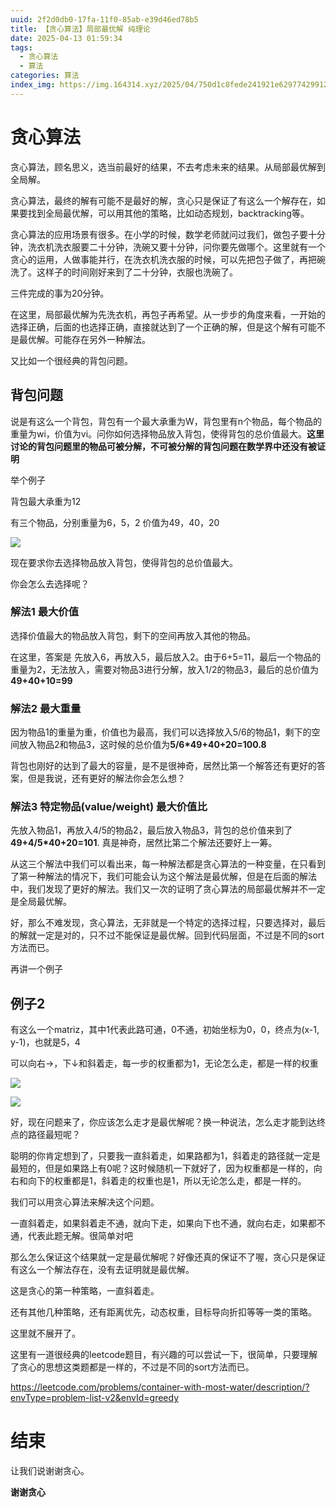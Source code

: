 ```yaml
---
uuid: 2f2d0db0-17fa-11f0-85ab-e39d46ed78b5
title: 【贪心算法】局部最优解 纯理论
date: 2025-04-13 01:59:34
tags: 
  - 贪心算法
  - 算法
categories: 算法
index_img: https://img.164314.xyz/2025/04/750d1c8fede241921e629774299128f7.png
---
```

# 贪心算法

贪心算法，顾名思义，选当前最好的结果，不去考虑未来的结果。从局部最优解到全局解。

贪心算法，最终的解有可能不是最好的解，贪心只是保证了有这么一个解存在，如果要找到全局最优解，可以用其他的策略，比如动态规划，backtracking等。

贪心算法的应用场景有很多。在小学的时候，数学老师就问过我们，做包子要十分钟，洗衣机洗衣服要二十分钟，洗碗又要十分钟，问你要先做哪个。这里就有一个贪心的运用，人做事能并行，在洗衣机洗衣服的时候，可以先把包子做了，再把碗洗了。这样子的时间刚好来到了二十分钟，衣服也洗碗了。

三件完成的事为20分钟。

在这里，局部最优解为先洗衣机，再包子再希望。从一步步的角度来看，一开始的选择正确，后面的也选择正确，直接就达到了一个正确的解，但是这个解有可能不是最优解。可能存在另外一种解法。

又比如一个很经典的背包问题。

## 背包问题

说是有这么一个背包，背包有一个最大承重为W，背包里有n个物品，每个物品的重量为wi，价值为vi。问你如何选择物品放入背包，使得背包的总价值最大。**这里讨论的背包问题里的物品可被分解，不可被分解的背包问题在数学界中还没有被证明**

举个例子

背包最大承重为12

有三个物品，分别重量为6，5，2 价值为49，40，20

![](https://img.164314.xyz/2025/04/750d1c8fede241921e629774299128f7.png)

现在要求你去选择物品放入背包，使得背包的总价值最大。

你会怎么去选择呢？

### 解法1 最大价值

选择价值最大的物品放入背包，剩下的空间再放入其他的物品。

在这里，答案是 先放入6，再放入5，最后放入2。由于6+5=11，最后一个物品的重量为2，无法放入，需要对物品3进行分解，放入1/2的物品3，最后的总价值为**49+40+10=99**

### 解法2 最大重量

因为物品1的重量为重，价值也为最高，我们可以选择放入5/6的物品1，剩下的空间放入物品2和物品3，这时候的总价值为**5/6*49+40+20=100.8**

背包也刚好的达到了最大的容量，是不是很神奇，居然比第一个解答还有更好的答案，但是我说，还有更好的解法你会怎么想？

### 解法3 特定物品(value/weight) 最大价值比

先放入物品1，再放入4/5的物品2，最后放入物品3，背包的总价值来到了**49+4/5*40+20=101**. 真是神奇，居然比第二个解法还要好上一筹。

从这三个解法中我们可以看出来，每一种解法都是贪心算法的一种变量，在只看到了第一种解法的情况下，我们可能会认为这个解法是最优解，但是在后面的解法中，我们发现了更好的解法。我们又一次的证明了贪心算法的局部最优解并不一定是全局最优解。

好，那么不难发现，贪心算法，无非就是一个特定的选择过程，只要选择对，最后的解就一定是对的，只不过不能保证是最优解。回到代码层面，不过是不同的sort方法而已。

再讲一个例子

## 例子2

有这么一个matriz，其中1代表此路可通，0不通，初始坐标为0，0，终点为(x-1, y-1)，也就是5，4 

可以向右→，下↓和斜着走，每一步的权重都为1，无论怎么走，都是一样的权重

![](https://img.164314.xyz/2025/04/d9ebed00317d7b10b2fa9c7199b64eeb.png)

![](https://img.164314.xyz/2025/04/b9af2bd81e15628a8fa72a1290f1875d.png)

好，现在问题来了，你应该怎么走才是最优解呢？换一种说法，怎么走才能到达终点的路径最短呢？

聪明的你肯定想到了，只要我一直斜着走，如果路都为1，斜着走的路径就一定是最短的，但是如果路上有0呢？这时候随机一下就好了，因为权重都是一样的，向右和向下的权重都是1，斜着走的权重也是1，所以无论怎么走，都是一样的。

我们可以用贪心算法来解决这个问题。

一直斜着走，如果斜着走不通，就向下走，如果向下也不通，就向右走，如果都不通，代表此题无解。很简单对吧

那么怎么保证这个结果就一定是最优解呢？好像还真的保证不了喔，贪心只是保证有这么一个解法存在，没有去证明就是最优解。

这是贪心的第一种策略，一直斜着走。

还有其他几种策略，还有距离优先，动态权重，目标导向折扣等等一类的策略。

这里就不展开了。

这里有一道很经典的leetcode题目，有兴趣的可以尝试一下，很简单，只要理解了贪心的思想这类题都是一样的，不过是不同的sort方法而已。

https://leetcode.com/problems/container-with-most-water/description/?envType=problem-list-v2&envId=greedy



# 结束

让我们说谢谢贪心。

**谢谢贪心**



